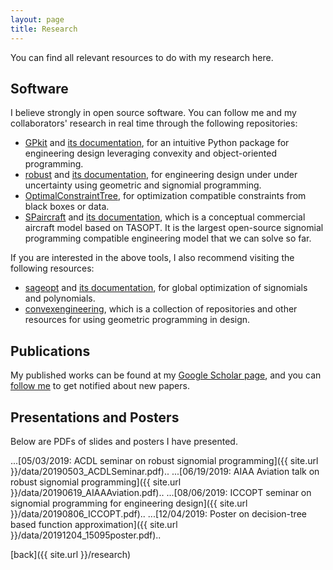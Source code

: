 ```yaml
---
layout: page
title: Research
---
```


You can find all relevant resources to do with my research here. 

## Software 

I believe strongly in open source software. You can follow
me and my collaborators' research in real time through the following repositories:

- [GPkit](https://github.com/convexengineering/gpkit) 
and [its documentation](https://gpkit.readthedocs.io/en/latest/), for
an intuitive Python package for engineering design leveraging convexity
and object-oriented programming. 
- [robust](https://github.com/convexengineering/robust) and 
[its documentation](http://robust.readthedocs.org/), for engineering
design under under uncertainty using geometric and signomial programming.
- [OptimalConstraintTree](https://github.com/1ozturkbe/OptimalConstraintTree),
for optimization compatible constraints from black boxes or data.
- [SPaircraft](https://github.com/convexengineering/SPaircraft) and
[its documentation](https://spaircraft.readthedocs.io/en/latest/),
which is a conceptual commercial aircraft model based on TASOPT. 
It is the largest open-source signomial programming compatible engineering model
that we can solve so far. 

If you are interested in the above tools, I also recommend visiting the following resources:

- [sageopt](https://github.com/rileyjmurray/sageopt) and
[its documentation](https://rileyjmurray.github.io/sageopt/), for global optimization
of signomials and polynomials.
- [convexengineering](https://github.com/convexengineering), 
which is a collection of repositories and other resources for using 
geometric programming in design. 

## Publications

My published works can be found at my 
[Google Scholar page](https://scholar.google.com/citations?user=XypmqLIAAAAJ&hl=en), and 
you can [follow me](https://scholar.google.com/citations?user=XypmqLIAAAAJ&hl=en#d=gsc_md_fol)
to get notified about new papers. 

## Presentations and Posters

Below are PDFs of slides and posters I have presented.  

...[05/03/2019: ACDL seminar on robust signomial programming]({{ site.url }}/data/20190503_ACDLSeminar.pdf)..
...[06/19/2019: AIAA Aviation talk on robust signomial programming]({{ site.url }}/data/20190619_AIAAAviation.pdf)..
...[08/06/2019: ICCOPT seminar on signomial programming for engineering design]({{ site.url }}/data/20190806_ICCOPT.pdf)..
...[12/04/2019: Poster on decision-tree based function approximation]({{ site.url }}/data/20191204_15095poster.pdf)..


[back]({{ site.url }}/research)
